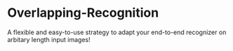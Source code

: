 # Overlapping-Recognition
A flexible and easy-to-use strategy to adapt your end-to-end recognizer on arbitary length input images!
